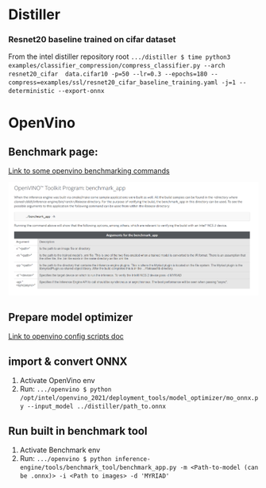 # Distiller
### Resnet20 baseline trained on cifar dataset
From the intel distiller repository root
`.../distiller $ time python3 examples/classifier_compression/compress_classifier.py --arch resnet20_cifar  data.cifar10 -p=50 --lr=0.3 --epochs=180 --compress=examples/ssl/resnet20_cifar_baseline_training.yaml -j=1 --deterministic --export-onnx`

# OpenVino
## Benchmark page:
[Link to some openvino benchmarking commands](https://software.intel.com/content/www/us/en/develop/articles/intel-neural-compute-stick-2-and-open-source-openvino-toolkit.html)

![Openvino benchmark](OpenvinoBenchmark.png)


## Prepare model optimizer

[Link to openvino config scripts doc](https://docs.openvinotoolkit.org/latest/openvino_docs_MO_DG_prepare_model_Config_Model_Optimizer.html)


## import & convert ONNX

1. Activate OpenVino env
2. Run:
    `.../openvino $ python /opt/intel/openvino_2021/deployment_tools/model_optimizer/mo_onnx.py --input_model ../distiller/path_to.onnx `


## Run built in benchmark tool

1. Activate Benchmark env
2. Run:
    `.../openvino $ python inference-engine/tools/benchmark_tool/benchmark_app.py -m <Path-to-model (can be .onnx)> -i <Path to images> -d 'MYRIAD'`
